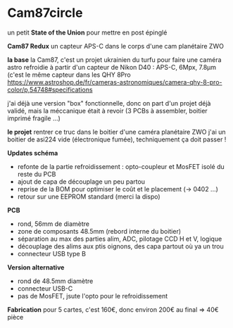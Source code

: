 # Cam87circle
 
un petit **State of the Union** pour mettre en post épinglé

**Cam87 Redux** un capteur APS-C dans le corps d'une cam planétaire ZWO

**la base**
la Cam87, c'est un projet ukrainien du turfu pour faire une caméra astro refroidie à partir d'un capteur de Nikon D40 : APS-C, 6Mpx, 7.8µm
(c'est le même capteur dans les QHY 8Pro https://www.astroshop.de/fr/cameras-astronomiques/camera-qhy-8-pro-color/p,54748#specifications

j'ai déjà une version "box" fonctionnelle, donc on part d'un projet déjà validé, mais la méccanique était à revoir (3 PCBs à assembler, boitier imprimé fragile ...)

**le projet**
rentrer ce truc dans le boitier d'une caméra planétaire ZWO
j'ai un boitier de asi224 vide (électronique fumée), techniquement ça doit passer !

**Updates schéma**
- refonte de la partie refroidissement : opto-coupleur et MosFET isolé du reste du PCB
- ajout de capa de découplage un peu partou
- reprise de la BOM pour optimiser le coût et le placement (-> 0402 ...)
- retour sur une EEPROM standard (merci la dispo)

**PCB**
- rond, 56mm de diamètre
- zone de composants 48.5mm (rebord interne du boitier)
- séparation au max des parties alim, ADC, pilotage CCD H et V, logique
- découplage des alims aux ptis oignons, des capa partout où ya un trou
- connecteur USB type B

**Version alternative**
- rond de 48.5mm diamètre
- connecteur USB-C
- pas de MosFET, jsute l'opto pour le refroidissement


**Fabrication**
pour 5 cartes, c'est 160€, donc environ 200€ au final => 40€ pièce

